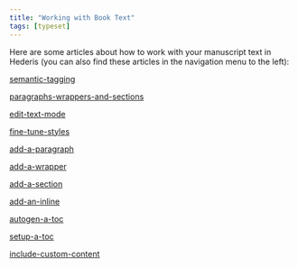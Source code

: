 ```yaml
---
title: "Working with Book Text"
tags: [typeset]
---
```

 
<html><body><section data-type="chapter" class="hsecchapter" data-hederis-type="hsecchapter" id="intro-book-text" data-pi-attrs="id: intro-book-text; data-tags: typeset;" role="doc-chapter" data-tags="typeset" data-author-name=" " data-book-title=" " title="Working with Book Text"><p class="hblkp" data-hederis-type="hblkp" id="piEyQZXn9">Here are some articles about how to work with your manuscript text in Hederis (you can also find these articles in the navigation menu to the left): </p><p class="hblkp" data-hederis-type="hblkp" id="pcPrnYG8A"><a href="{% link _docs/semantic-tagging.md %}" class="hspana" data-hederis-type="hspana" id="pJkj3pnd2">semantic-tagging</a></p><p class="hblkp" data-hederis-type="hblkp" id="pXcnrRXYL"><a href="{% link _docs/paragraphs-wrappers-and-sections.md %}" class="hspana" data-hederis-type="hspana" id="pCCDEVsWq">paragraphs-wrappers-and-sections</a></p><p class="hblkp" data-hederis-type="hblkp" id="pnlBqM5Bx"><a href="{% link _docs/edit-text-mode.md %}" class="hspana" data-hederis-type="hspana" id="p18aojR0Y">edit-text-mode</a></p><p class="hblkp" data-hederis-type="hblkp" id="pajM6zJ1k"><a href="{% link _docs/fine-tune-styles.md %}" class="hspana" data-hederis-type="hspana" id="p56FN1ula">fine-tune-styles</a></p><p class="hblkp" data-hederis-type="hblkp" id="pxeken7DE"><a href="{% link _docs/add-a-paragraph.md %}" class="hspana" data-hederis-type="hspana" id="pCshyhW8e">add-a-paragraph</a></p><p class="hblkp" data-hederis-type="hblkp" id="pl2IaYhN3"><a href="{% link _docs/add-a-wrapper.md %}" class="hspana" data-hederis-type="hspana" id="pbH5OksoT">add-a-wrapper</a></p><p class="hblkp" data-hederis-type="hblkp" id="pgV3E0qSI"><a href="{% link _docs/add-a-section.md %}" class="hspana" data-hederis-type="hspana" id="pF2FtPlCo">add-a-section</a></p><p class="hblkp" data-hederis-type="hblkp" id="pL0oHOaes"><a href="{% link _docs/add-an-inline.md %}" class="hspana" data-hederis-type="hspana" id="putyAgt0m">add-an-inline</a></p><p class="hblkp" data-hederis-type="hblkp" id="psBKiJEjL"><a href="{% link _docs/autogen-a-toc.md %}" class="hspana" data-hederis-type="hspana" id="pjMFWjFT2">autogen-a-toc</a></p><p class="hblkp" data-hederis-type="hblkp" id="pw1Yu4V8C"><a href="{% link _docs/setup-a-toc.md %}" class="hspana" data-hederis-type="hspana" id="pp6waGXhE">setup-a-toc</a></p><p class="hblkp" data-hederis-type="hblkp" id="p0JQ4QoGb"><a href="{% link _docs/include-custom-content.md %}" class="hspana" data-hederis-type="hspana" id="pCuRDDClt">include-custom-content</a></p></section></body></html>
